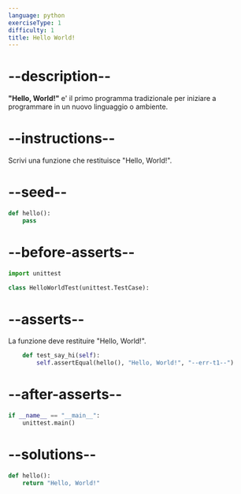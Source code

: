 ```yaml
---
language: python
exerciseType: 1
difficulty: 1
title: Hello World!
---
```


# --description--

__"Hello, World!"__ e' il primo programma tradizionale per iniziare a programmare in un nuovo linguaggio o ambiente.

# --instructions--

Scrivi una funzione che restituisce "Hello, World!".

# --seed--

```python
def hello():
    pass
```

# --before-asserts--

```python
import unittest

class HelloWorldTest(unittest.TestCase):
```

# --asserts--

La funzione deve restituire "Hello, World!".

```python
    def test_say_hi(self):
        self.assertEqual(hello(), "Hello, World!", "--err-t1--")
```

# --after-asserts--

```python
if __name__ == "__main__":
    unittest.main()
```

# --solutions--

```python
def hello():
    return "Hello, World!"
```
